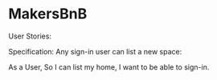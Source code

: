 # MakersBnB

User Stories:

Specification: Any sign-in user can list a new space:

As a User,
So I can list my home,
I want to be able to sign-in.
